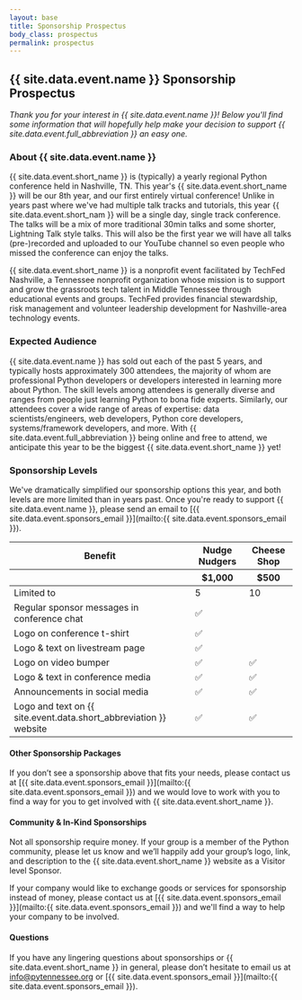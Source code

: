```yaml
---
layout: base
title: Sponsorship Prospectus
body_class: prospectus
permalink: prospectus
---
```


## {{ site.data.event.name }} Sponsorship Prospectus

_Thank you for your interest in {{ site.data.event.name }}! Below you'll find some information that will hopefully help make your decision to support {{ site.data.event.full_abbreviation }} an easy one._

### About {{ site.data.event.name }}

{{ site.data.event.short_name }} is (typically) a yearly regional Python conference held in Nashville, TN.
This year's {{ site.data.event.short_name }} will be our 8th year, and our first entirely virtual conference!
Unlike in years past where we've had multiple talk tracks and tutorials, this year {{ site.data.event.short_nam }} will be a single day, single track conference.
The talks will be a mix of more traditional 30min talks and some shorter, Lightning Talk style talks.
This will also be the first year we will have all talks (pre-)recorded and uploaded to our YouTube channel so even people who missed the conference can enjoy the talks.

{{ site.data.event.short_name }} is a nonprofit event facilitated by TechFed Nashville, a Tennessee nonprofit organization whose mission is to support and grow the grassroots tech talent in Middle Tennessee through educational events and groups.
TechFed provides financial stewardship, risk management and volunteer leadership development for Nashville-area technology events.

### Expected Audience

{{ site.data.event.name }} has sold out each of the past 5 years, and typically hosts approximately 300 attendees, the majority of whom are professional Python developers or developers interested in learning more about Python.
The skill levels among attendees is generally diverse and ranges from people just learning Python to bona fide experts.
Similarly, our attendees cover a wide range of areas of expertise: data scientists/engineers, web developers, Python core developers, systems/framework developers, and more.
With {{ site.data.event.full_abbreviation }} being online and free to attend, we anticipate this year to be the biggest {{ site.data.event.short_name }} yet!

### Sponsorship Levels

We've dramatically simplified our sponsorship options this year, and both levels are more limited than in years past.
Once you're ready to support {{ site.data.event.name }}, please send an email to [{{ site.data.event.sponsors_email }}](mailto:{{ site.data.event.sponsors_email }}).

<table class="table table-striped table-bordered sponsor-levels">
  <thead>
    <tr>
      <th>Benefit</th>
      <th>Nudge Nudgers</th>
      <th>Cheese Shop</th>
    </tr>
    <tr>
      <th>&nbsp;</th>
      <th>$1,000</th>
      <th>$500</th>
    </tr>
  </thead>
  <tbody>
    <tr>
      <td>Limited to</td>
      <td>5</td>
      <td>10</td>
    </tr>
    <tr>
      <td>Regular sponsor messages in conference chat</td>
      <td>✅</td>
      <td>&nbsp;</td>
    </tr>
    <tr>
      <td>Logo on conference t-shirt</td>
      <td>✅</td>
      <td>&nbsp;</td>
    </tr>
    <tr>
      <td>Logo &amp; text on livestream page</td>
      <td>✅</td>
      <td>&nbsp;</td>
    </tr>
    <tr>
      <td>Logo on video bumper</td>
      <td>✅</td>
      <td>✅</td>
    </tr>
    <tr>
      <td>Logo &amp; text in conference media</td>
      <td>✅</td>
      <td>✅</td>
    </tr>
    <tr>
      <td>Announcements in social media</td>
      <td>✅</td>
      <td>✅</td>
    </tr>
    <tr>
      <td>Logo and text on {{ site.event.data.short_abbreviation }} website</td>
      <td>✅</td>
      <td>✅</td>
    </tr>
  </tbody>
</table>

#### Other Sponsorship Packages

If you don’t see a sponsorship above that fits your needs, please contact us at [{{ site.data.event.sponsors_email }}](mailto:{{ site.data.event.sponsors_email }}) and we would love to work with you to find a way for you to get involved with {{ site.data.event.short_name }}.

#### Community & In-Kind Sponsorships

Not all sponsorship require money.
If your group is a member of the Python community, please let us know and we’ll happily add your group’s logo, link, and description to the {{ site.data.event.short_name }} website as a Visitor level Sponsor.

If your company would like to exchange goods or services for sponsorship instead of money, please contact us at [{{ site.data.event.sponsors_email }}](mailto:{{ site.data.event.sponsors_email }}) and we'll find a way to help your company to be involved.

#### Questions

If you have any lingering questions about sponsorships or {{ site.data.event.short_name }} in general, please don’t hesitate to email us at [info@pytennessee.org](mailto:info@pytennessee.org) or [{{ site.data.event.sponsors_email }}](mailto:{{ site.data.event.sponsors_email }}).
